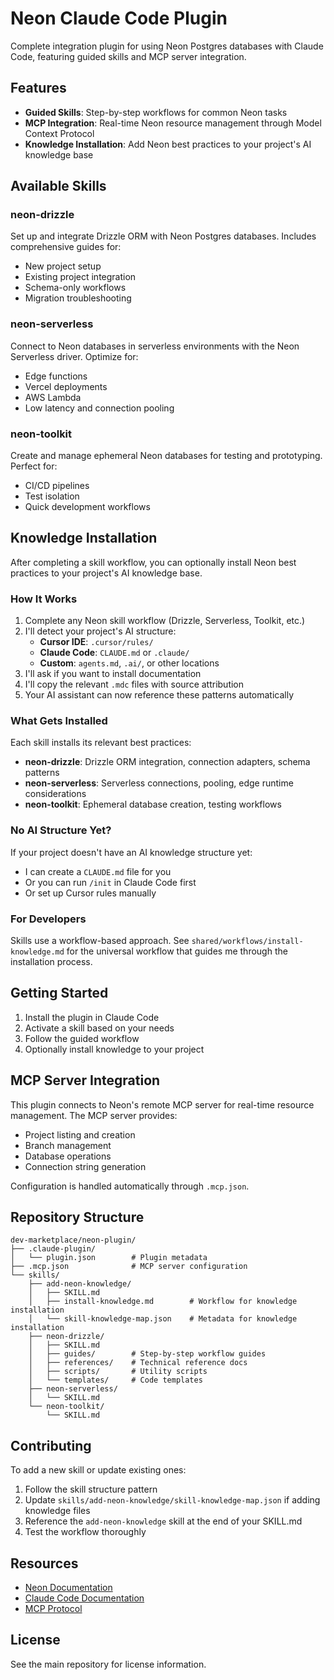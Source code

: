 # Neon Claude Code Plugin

Complete integration plugin for using Neon Postgres databases with Claude Code, featuring guided skills and MCP server integration.

## Features

- **Guided Skills**: Step-by-step workflows for common Neon tasks
- **MCP Integration**: Real-time Neon resource management through Model Context Protocol
- **Knowledge Installation**: Add Neon best practices to your project's AI knowledge base

## Available Skills

### neon-drizzle
Set up and integrate Drizzle ORM with Neon Postgres databases. Includes comprehensive guides for:
- New project setup
- Existing project integration
- Schema-only workflows
- Migration troubleshooting

### neon-serverless
Connect to Neon databases in serverless environments with the Neon Serverless driver. Optimize for:
- Edge functions
- Vercel deployments
- AWS Lambda
- Low latency and connection pooling

### neon-toolkit
Create and manage ephemeral Neon databases for testing and prototyping. Perfect for:
- CI/CD pipelines
- Test isolation
- Quick development workflows

## Knowledge Installation

After completing a skill workflow, you can optionally install Neon best practices to your project's AI knowledge base.

### How It Works

1. Complete any Neon skill workflow (Drizzle, Serverless, Toolkit, etc.)
2. I'll detect your project's AI structure:
   - **Cursor IDE**: `.cursor/rules/`
   - **Claude Code**: `CLAUDE.md` or `.claude/`
   - **Custom**: `agents.md`, `.ai/`, or other locations
3. I'll ask if you want to install documentation
4. I'll copy the relevant `.mdc` files with source attribution
5. Your AI assistant can now reference these patterns automatically

### What Gets Installed

Each skill installs its relevant best practices:

- **neon-drizzle**: Drizzle ORM integration, connection adapters, schema patterns
- **neon-serverless**: Serverless connections, pooling, edge runtime considerations
- **neon-toolkit**: Ephemeral database creation, testing workflows

### No AI Structure Yet?

If your project doesn't have an AI knowledge structure yet:
- I can create a `CLAUDE.md` file for you
- Or you can run `/init` in Claude Code first
- Or set up Cursor rules manually

### For Developers

Skills use a workflow-based approach. See `shared/workflows/install-knowledge.md` for the universal workflow that guides me through the installation process.

## Getting Started

1. Install the plugin in Claude Code
2. Activate a skill based on your needs
3. Follow the guided workflow
4. Optionally install knowledge to your project

## MCP Server Integration

This plugin connects to Neon's remote MCP server for real-time resource management. The MCP server provides:
- Project listing and creation
- Branch management
- Database operations
- Connection string generation

Configuration is handled automatically through `.mcp.json`.

## Repository Structure

```
dev-marketplace/neon-plugin/
├── .claude-plugin/
│   └── plugin.json        # Plugin metadata
├── .mcp.json              # MCP server configuration
└── skills/
    ├── add-neon-knowledge/
    │   ├── SKILL.md
    │   ├── install-knowledge.md        # Workflow for knowledge installation
    │   └── skill-knowledge-map.json    # Metadata for knowledge installation
    ├── neon-drizzle/
    │   ├── SKILL.md
    │   ├── guides/        # Step-by-step workflow guides
    │   ├── references/    # Technical reference docs
    │   ├── scripts/       # Utility scripts
    │   └── templates/     # Code templates
    ├── neon-serverless/
    │   └── SKILL.md
    └── neon-toolkit/
        └── SKILL.md
```

## Contributing

To add a new skill or update existing ones:
1. Follow the skill structure pattern
2. Update `skills/add-neon-knowledge/skill-knowledge-map.json` if adding knowledge files
3. Reference the `add-neon-knowledge` skill at the end of your SKILL.md
4. Test the workflow thoroughly

## Resources

- [Neon Documentation](https://neon.tech/docs)
- [Claude Code Documentation](https://docs.claude.com/en/docs/claude-code)
- [MCP Protocol](https://modelcontextprotocol.io)

## License

See the main repository for license information.
